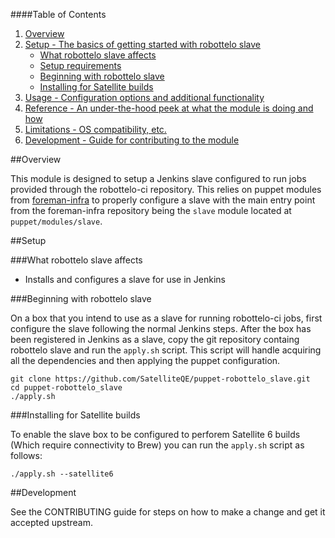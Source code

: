 ####Table of Contents

1. [Overview](#overview)
2. [Setup - The basics of getting started with robottelo slave](#setup)
    * [What robottelo slave affects](#what-robottelo_slave-affects)
    * [Setup requirements](#setup-requirements)
    * [Beginning with robottelo slave](#beginning-with-robottelo_slave)
    * [Installing for Satellite builds](#installing-for-Satellite-builds)
3. [Usage - Configuration options and additional functionality](#usage)
4. [Reference - An under-the-hood peek at what the module is doing and how](#reference)
5. [Limitations - OS compatibility, etc.](#limitations)
6. [Development - Guide for contributing to the module](#development)

##Overview

This module is designed to setup a Jenkins slave configured to run jobs provided through the
robottelo-ci repository. This relies on puppet modules from [foreman-infra](https://github.com/theforeman/foreman-infra.git) 
to properly configure a slave with the main entry point from the foreman-infra repository
being the `slave` module located at `puppet/modules/slave`.

##Setup

###What robottelo slave affects

* Installs and configures a slave for use in Jenkins

###Beginning with robottelo slave

On a box that you intend to use as a slave for running robottelo-ci jobs, first configure
the slave following the normal Jenkins steps. After the box has been registered in Jenkins
as a slave, copy the git repository containg robottelo slave and run the `apply.sh` script.
This script will handle acquiring all the dependencies and then applying the puppet configuration.

```
git clone https://github.com/SatelliteQE/puppet-robottelo_slave.git
cd puppet-robottelo_slave
./apply.sh
```

###Installing for Satellite builds

To enable the slave box to be configured to perforem Satellite 6 builds (Which
require connectivity to Brew) you can run the `apply.sh` script as follows:

```
./apply.sh --satellite6
```

##Development

See the CONTRIBUTING guide for steps on how to make a change and get it accepted upstream.
